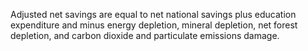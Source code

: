 Adjusted net savings are equal to net national savings plus education expenditure and minus energy depletion, mineral depletion, net forest depletion, and carbon dioxide and particulate emissions damage.